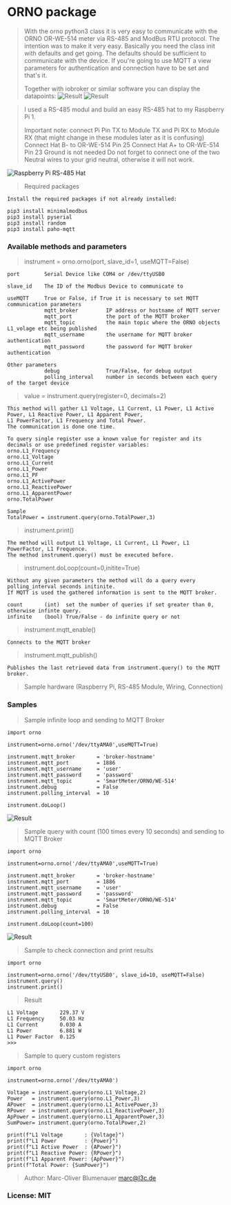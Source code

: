 
# ORNO package 

> With the orno python3 class it is very easy to communicate with the ORNO OR-WE-514 meter via RS-485 and ModBus RTU protocol. 
> The intention was to make it very easy. Basically you need the class init with defaults and get going. The defaults should be
> sufficient to communicate with the device. If you're going to use MQTT a view parameters for authentication and connection have
> to be set and that's it. 
>
> Together with iobroker or similar software you can display the datapoints:
![Result](media/iobroker_MQTT_Topic.PNG)
![Result](media/HABPanel_SmartMeter1.PNG)

> I used a RS-485 modul and build an easy RS-485 hat to my Raspberry Pi 1. 
>
> Important note:   connect Pi Pin TX to Module TX and Pi RX to Module RX 
>                   (that might change in these modules later as it is confusing)
>                   Connect Hat B- to OR-WE-514 Pin 25
>                   Connect Hat A+ to OR-WE-514 Pin 23
>                   Ground is not needed
>                   Do not forget to connect one of the two Neutral wires to your grid neutral, otherwise it will not work.

![Raspberry Pi RS-485 Hat](media/raspPi1_Rs-485_Head.jpg)

> Required packages
```
Install the required packages if not already installed:

pip3 install minimalmodbus
pip3 install pyserial
pip3 install random
pip3 install paho-mqtt
```

### Available methods and parameters
> instrument = orno.orno(port, slave_id=1, useMQTT=False)
```
port        Serial Device like COM4 or /dev/ttyUSB0

slave_id    The ID of the Modbus Device to communicate to

useMQTT     True or False, if True it is necessary to set MQTT communication parameters
            mqtt_broker         IP address or hostname of MQTT server
            mqtt_port           the port of the MQTT broker
            mqtt_topic          the main topic where the ORNO objects L1_volage etc being published
            mqtt_username       the username for MQTT broker authentication
            mqtt_password       the password for MQTT broker authentication

Other parameters
            debug               True/False, for debug output
            polling_interval    number in seconds between each query of the target device

```

> value = instrument.query(register=0, decimals=2)
```
This method will gather L1 Voltage, L1 Current, L1 Power, L1 Active Power, L1 Reactive Power, L1 Apparent Power, 
L1 PowerFactor, L1 Frequency and Total Power.
The communication is done one time.

To query single register use a known value for register and its decimals or use predefined register variables:
orno.L1_Frequency     
orno.L1_Voltage       
orno.L1_Current       
orno.L1_Power         
orno.L1_PF            
orno.L1_ActivePower   
orno.L1_ReactivePower 
orno.L1_ApparentPower 
orno.TotalPower   

Sample
TotalPower = instrument.query(orno.TotalPower,3)

```

> instrument.print()
```
The method will output L1 Voltage, L1 Current, L1 Power, L1 PowerFactor, L1 Frequence.
The method instrument.query() must be executed before.
```

> instrument.doLoop(count=0,initite=True)
```
Without any given parameters the method will do a query every polling_interval seconds initinite. 
If MQTT is used the gathered information is sent to the MQTT broker.

count       (int)  set the number of queries if set greater than 0, otherwise infinte query.
infinite    (bool) True/False - do infinite query or not
```

> instrument.mqtt_enable()
```
Connects to the MQTT broker   
```

> instrument.mqtt_publish()
```
Publishes the last retrieved data from instrument.query() to the MQTT broker. 
```

> Sample hardware (Raspberry Pi, RS-485 Module, Wiring, Connection)

### Samples 

> Sample infinite loop and sending to MQTT Broker

```
import orno

instrument=orno.orno('/dev/ttyAMA0',useMQTT=True)

instrument.mqtt_broker       = 'broker-hostname'
instrument.mqtt_port         = 1886
instrument.mqtt_username     = 'user'
instrument.mqtt_password     = 'password'
instrument.mqtt_topic        = 'SmartMeter/ORNO/WE-514'
instrument.debug             = False
instrument.polling_interval  = 10

instrument.doLoop()
```
![Result](media/iobroker_mqtt_results.png)

> Sample query with count (100 times every 10 seconds) and sending to MQTT Broker

```
import orno

instrument=orno.orno('/dev/ttyAMA0',useMQTT=True)

instrument.mqtt_broker       = 'broker-hostname'
instrument.mqtt_port         = 1886
instrument.mqtt_username     = 'user'
instrument.mqtt_password     = 'password'
instrument.mqtt_topic        = 'SmartMeter/ORNO/WE-514'
instrument.debug             = False
instrument.polling_interval  = 10

instrument.doLoop(count=100)
```

![Result](media/HABPanel_SmartMeter2.PNG)

> Sample to check connection and print results

```
import orno

instrument=orno.orno('/dev/ttyUSB0', slave_id=10, useMQTT=False)
instrument.query()
instrument.print()
```
> Result
```
L1 Voltage       229.37 V
L1 Frequency     50.03 Hz
L1 Current       0.030 A
L1 Power         6.881 W
L1 Power Factor  0.125
>>>
``` 

> Sample to query custom registers
```
import orno

instrument=orno.orno('/dev/ttyAMA0')

Voltage = instrument.query(orno.L1_Voltage,2)
Power   = instrument.query(orno.L1_Power,3)
APower  = instrument.query(orno.L1_ActivePower,3)
RPower  = instrument.query(orno.L1_ReactivePower,3)
ApPower = instrument.query(orno.L1_ApparentPower,3)
SumPower= instrument.query(orno.TotalPower,2)

print(f"L1 Voltage       : {Voltage}")
print(f"L1 Power         : {Power}")
print(f"L1 Active Power  : {APower}")
print(f"L1 Reactive Power: {RPower}")
print(f"L1 Apparent Power: {ApPower}")
print(f"Total Power: {SumPower}")
```


>
> Author: Marc-Oliver Blumenauer 
>         marc@l3c.de

### License: MIT
